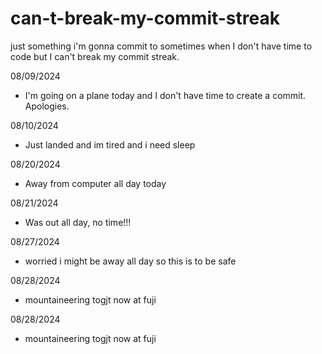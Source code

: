 # can-t-break-my-commit-streak
just something i'm gonna commit to sometimes when I don't have time to code but I can't break my commit streak.


08/09/2024
- I'm going on a plane today and I don't have time to create a commit. Apologies.

08/10/2024
- Just landed and im tired and i need sleep

08/20/2024
- Away from computer all day today

08/21/2024
- Was out all day, no time!!!

08/27/2024
- worried i might be away all day so this is to be safe

08/28/2024
- mountaineering togjt now at fuji

08/28/2024

- mountaineering togjt now at fuji

